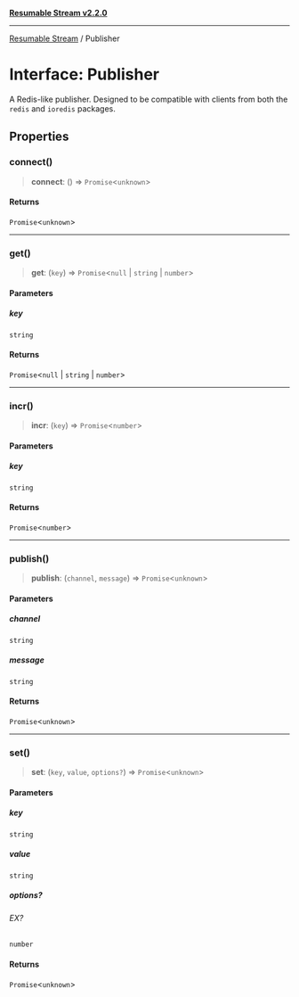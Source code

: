 [**Resumable Stream v2.2.0**](../README.md)

***

[Resumable Stream](../README.md) / Publisher

# Interface: Publisher

A Redis-like publisher. Designed to be compatible with clients from both the `redis` and `ioredis` packages.

## Properties

### connect()

> **connect**: () => `Promise`\<`unknown`\>

#### Returns

`Promise`\<`unknown`\>

***

### get()

> **get**: (`key`) => `Promise`\<`null` \| `string` \| `number`\>

#### Parameters

##### key

`string`

#### Returns

`Promise`\<`null` \| `string` \| `number`\>

***

### incr()

> **incr**: (`key`) => `Promise`\<`number`\>

#### Parameters

##### key

`string`

#### Returns

`Promise`\<`number`\>

***

### publish()

> **publish**: (`channel`, `message`) => `Promise`\<`unknown`\>

#### Parameters

##### channel

`string`

##### message

`string`

#### Returns

`Promise`\<`unknown`\>

***

### set()

> **set**: (`key`, `value`, `options?`) => `Promise`\<`unknown`\>

#### Parameters

##### key

`string`

##### value

`string`

##### options?

###### EX?

`number`

#### Returns

`Promise`\<`unknown`\>
